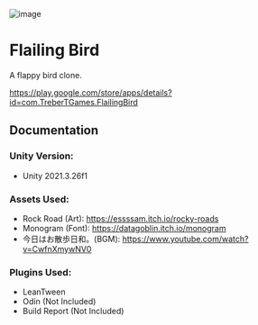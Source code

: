 ![image](game_gif.gif)

# Flailing Bird
A flappy bird clone.

https://play.google.com/store/apps/details?id=com.TreberTGames.FlailingBird

## Documentation
### Unity Version:
* Unity 2021.3.26f1

### Assets Used:
* Rock Road (Art): https://essssam.itch.io/rocky-roads
* Monogram (Font): https://datagoblin.itch.io/monogram
* 今日はお散歩日和。(BGM): https://www.youtube.com/watch?v=CwfnXmywNV0

### Plugins Used:
* LeanTween
* Odin (Not Included)
* Build Report (Not Included)
